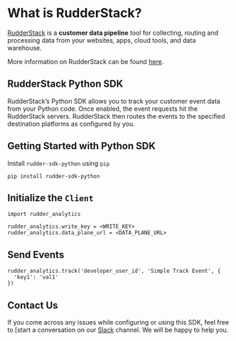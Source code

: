 # What is RudderStack?

[RudderStack](https://rudderstack.com/) is a **customer data pipeline** tool for collecting, routing and processing data from your websites, apps, cloud tools, and data warehouse.

More information on RudderStack can be found [here](https://github.com/rudderlabs/rudder-server).

## RudderStack Python SDK

RudderStack’s Python SDK allows you to track your customer event data from your Python code. Once enabled, the event requests hit the RudderStack servers. RudderStack then routes the events to the specified destination platforms as configured by you.

## Getting Started with Python SDK

Install `rudder-sdk-python` using `pip`
```
pip install rudder-sdk-python
```

## Initialize the ```Client```

```
import rudder_analytics

rudder_analytics.write_key = <WRITE_KEY>
rudder_analytics.data_plane_url = <DATA_PLANE_URL>
```

## Send Events

```
rudder_analytics.track('developer_user_id', 'Simple Track Event', {
  'key1': 'val1'
})
```

## Contact Us

If you come across any issues while configuring or using this SDK, feel free to [start a conversation on our [Slack](https://resources.rudderstack.com/join-rudderstack-slack) channel. We will be happy to help you.
